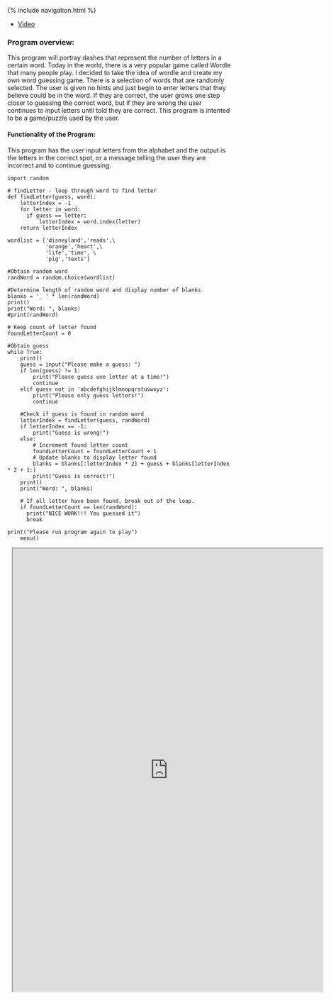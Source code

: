 {% include navigation.html %}

- [Video](https://www.loom.com/share/c8275f4fe6524a16b2d1197e30d9d692) 

### Program overview:

This program will portray dashes that represent the number of letters in a certain word. Today in the world, there is a very popular game called Wordle that many people play. I decided to take the idea of wordle and create my own word guessing game. There is a selection of words that are randomly selected. The user is given no hints and just begin to enter letters that they believe could be in the word. If they are correct, the user grows one step closer to guessing the correct word, but if they are wrong the user continues to input letters until told they are correct. This program is intented to be a game/puzzle used by the user. 

#### Functionality of the Program: 
This program has the user input letters from the alphabet and the output is the letters in the correct spot, or a message telling the user they are incorrect and to continue guessing. 

```
import random

# findLetter - loop through word to find letter
def findLetter(guess, word):
    letterIndex = -1
    for letter in word:
      if guess == letter:
          letterIndex = word.index(letter)
    return letterIndex

wordlist = ['disneyland','reads',\
            'orange','heart',\
            'life','time', \
            'pig','texts']

#Obtain random word
randWord = random.choice(wordlist)

#Determine length of random word and display number of blanks
blanks = '_ ' * len(randWord)
print()
print("Word: ", blanks)
#print(randWord)

# Keep count of letter found
foundLetterCount = 0

#Obtain guess
while True:
    print()
    guess = input("Please make a guess: ")
    if len(guess) != 1:
        print("Please guess one letter at a time!")
        continue
    elif guess not in 'abcdefghijklmnopqrstuvwxyz':
        print("Please only guess letters!")
        continue

    #Check if guess is found in random word
    letterIndex = findLetter(guess, randWord)
    if letterIndex == -1:
        print("Guess is wrong!")
    else:
        # Increment found letter count
        foundLetterCount = foundLetterCount + 1
        # Update blanks to display letter found
        blanks = blanks[:letterIndex * 2] + guess + blanks[letterIndex * 2 + 1:]
        print("Guess is correct!")
    print()
    print("Word: ", blanks)

    # If all letter have been found, break out of the loop.
    if foundLetterCount == len(randWord):
      print("NICE WORK!!! You guessed it")
      break

print("Please run program again to play")
    menu()
```


<div class="row justify-content-center" style="margin: 2%;">
    <iframe height="1000px" width="700px" src="https://replit.com/@NatalieCohen/Create-Task-NC?v=1?lite=true"></iframe>
</div>








